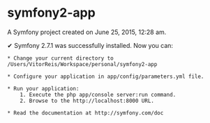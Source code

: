 symfony2-app
============

A Symfony project created on June 25, 2015, 12:28 am.

✔  Symfony 2.7.1 was successfully installed. Now you can:

    * Change your current directory to /Users/VitorReis/Workspace/personal/symfony2-app

    * Configure your application in app/config/parameters.yml file.

    * Run your application:
        1. Execute the php app/console server:run command.
        2. Browse to the http://localhost:8000 URL.

    * Read the documentation at http://symfony.com/doc
